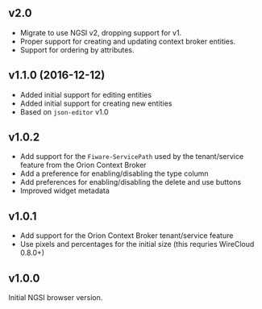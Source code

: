## v2.0

- Migrate to use NGSI v2, dropping support for v1.
- Proper support for creating and updating context broker entities.
- Support for ordering by attributes.

## v1.1.0 (2016-12-12)

- Added initial support for editing entities
- Added initial support for creating new entities
- Based on `json-editor` v1.0

## v1.0.2

- Add support for the `Fiware-ServicePath` used by the tenant/service feature
  from the Orion Context Broker
- Add a preference for enabling/disabling the type column
- Add preferences for enabling/disabling the delete and use buttons
- Improved widget metadata


## v1.0.1

- Add support for the Orion Context Broker tenant/service feature
- Use pixels and percentages for the initial size (this requries WireCloud 0.8.0+)


## v1.0.0

Initial NGSI browser version.
